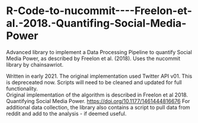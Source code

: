 # R-Code-to-nucommit----Freelon-et-al.-2018.-Quantifing-Social-Media-Power
Advanced library to implement a Data Processing Pipeline to quantify Social Media Power, as described by Freelon et al. (2018). Uses the nucommit library by chainsawriot. 


Written in early 2021. The original implementation used Twitter API v01. This is depreceated now. Scripts will need to be cleaned and updated for full functionality.  
Original implementation of the algorithm is described in Freelon et al 2018. Quantifying Social Media Power. https://doi.org/10.1177/1461444816676
For additional data collection, the library also contains a script to pull data from reddit and add to the analysis - if deemed useful. 
